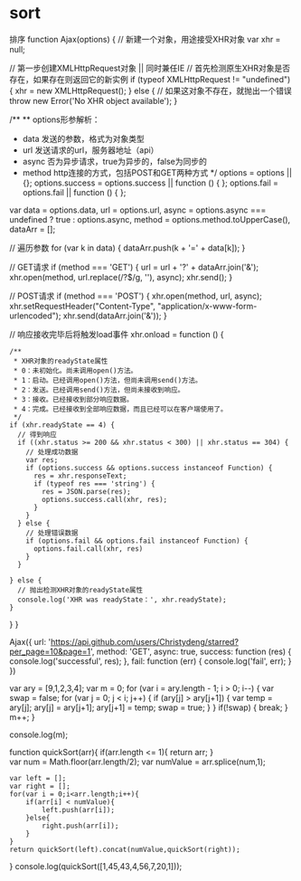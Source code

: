 # sort
排序
function Ajax(options) {
  // 新建一个对象，用途接受XHR对象
  var xhr = null;

  // 第一步创建XMLHttpRequest对象 || 同时兼任IE
  // 首先检测原生XHR对象是否存在，如果存在则返回它的新实例
  if (typeof XMLHttpRequest != "undefined") {
    xhr = new XMLHttpRequest();
  } else {
    // 如果这对象不存在，就抛出一个错误
    throw new Error('No XHR object available');
  }

  /**
   ** options形参解析：
   * data 发送的参数，格式为对象类型
   * url 发送请求的url，服务器地址（api）
   * async 否为异步请求，true为异步的，false为同步的
   * method http连接的方式，包括POST和GET两种方式
   */
  options = options || {};
  options.success = options.success || function () {
  };
  options.fail = options.fail || function () {
  };

  var data = options.data,
       url = options.url,
       async = options.async === undefined ? true : options.async,
       method = options.method.toUpperCase(),
       dataArr = [];

  // 遍历参数
  for (var k in data) {
    dataArr.push(k + '=' + data[k]);
  }

  // GET请求
  if (method === 'GET') {
    url = url + '?' + dataArr.join('&');
    xhr.open(method, url.replace(/\?$/g, ''), async);
    xhr.send();
  }

  // POST请求
  if (method === 'POST') {
    xhr.open(method, url, async);
    xhr.setRequestHeader("Content-Type", "application/x-www-form-urlencoded");
    xhr.send(dataArr.join('&'));
  }

  // 响应接收完毕后将触发load事件
  xhr.onload = function () {

    /**
     * XHR对象的readyState属性
     * 0：未初始化。尚未调用open()方法。
     * 1：启动。已经调用open()方法，但尚未调用send()方法。
     * 2：发送。已经调用send()方法，但尚未接收到响应。
     * 3：接收。已经接收到部分响应数据。
     * 4：完成。已经接收到全部响应数据，而且已经可以在客户端使用了。
     */
    if (xhr.readyState == 4) {
      // 得到响应
      if ((xhr.status >= 200 && xhr.status < 300) || xhr.status == 304) {
        // 处理成功数据
        var res;
        if (options.success && options.success instanceof Function) {
          res = xhr.responseText;
          if (typeof res === 'string') {
            res = JSON.parse(res);
            options.success.call(xhr, res);
          }
        }
      } else {
        // 处理错误数据
        if (options.fail && options.fail instanceof Function) {
          options.fail.call(xhr, res)
        }
      }

    } else {
      // 抛出检测XHR对象的readyState属性
      console.log('XHR was readyState：', xhr.readyState);
    }
  }
}

Ajax({
  url: 'https://api.github.com/users/Christydeng/starred?per_page=10&page=1',
  method: 'GET',
  async: true,
  success: function (res) {
    console.log('successful', res);
  },
  fail: function (err) {
    console.log('fail', err);
  }
})

var ary = [9,1,2,3,4];
var m = 0;
for (var i = ary.length - 1; i > 0; i--) {
  var swap = false;
  for (var j = 0; j < i; j++) {
    if (ary[j] > ary[j+1]) {
      var temp = ary[j];
      ary[j] = ary[j+1];
      ary[j+1] = temp;
      swap = true;
    }
  }
  if(!swap) {
    break;
  }
  m++;
}

console.log(m);

function quickSort(arr){
    if(arr.length <= 1){
        return arr;
    }    
    var num = Math.floor(arr.length/2);
    var numValue = arr.splice(num,1);

    var left = [];
    var right = [];
    for(var i = 0;i<arr.length;i++){
        if(arr[i] < numValue){
            left.push(arr[i]);
        }else{
            right.push(arr[i]);
        }
    }
    return quickSort(left).concat(numValue,quickSort(right));

}
console.log(quickSort([1,45,43,4,56,7,20,1]));












